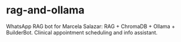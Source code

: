 # rag-and-ollama
WhatsApp RAG bot for Marcela Salazar: RAG + ChromaDB + Ollama + BuilderBot. Clinical appointment scheduling and info assistant.
